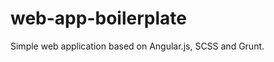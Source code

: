 web-app-boilerplate
===================


Simple web application based on Angular.js, SCSS and Grunt.
